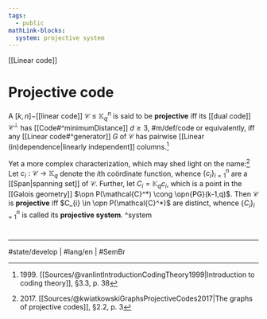 ```yaml
---
tags:
  - public
mathLink-blocks:
  system: projective system
---
```

[[Linear code]]
# Projective code

A $[k,n]-$[[linear code]] $\mathcal{C} \leq \mathbb{K}_{q}^n$ is said to be **projective** iff its [[dual code]] $\mathcal{C}^\perp$ has [[Code#^minimumDistance]] $d \geq 3$, #m/def/code 
or equivalently, iff any [[Linear code#^generator]] $G$ of $\mathcal{C}$ has pairwise [[Linear (in)dependence|linearly independent]] columns.[^1999] 

Yet a more complex characterization, which may shed light on the name:[^2017]
Let $c_{i} : \mathcal{C} \to \mathbb{K}_{q}$ denote the $i$th coördinate function, whence $\{ c_{i} \}_{i=1}^n$ are a [[Span|spanning set]] of $\mathcal{C}$.
Further, let $C_{i} = \mathbb{K}_{q}c_{i}$,
which is a point in the [[Galois geometry]] $\opn  P(\mathcal{C}^*) \cong \opn{PG}(k-1,q)$.
Then $\mathcal{C}$ is **projective** iff $C_{i} \in \opn P(\mathcal{C}^*)$ are distinct,
whence $\{ C_{i} \}_{i=1}^n$ is called its **projective system**. ^system


  [^1999]: 1999\. [[Sources/@vanlintIntroductionCodingTheory1999|Introduction to coding theory]], §3.3, p. 38
  [^2017]: 2017\. [[Sources/@kwiatkowskiGraphsProjectiveCodes2017|The graphs of projective codes]], §2.2, p. 3

#
---
#state/develop | #lang/en | #SemBr
